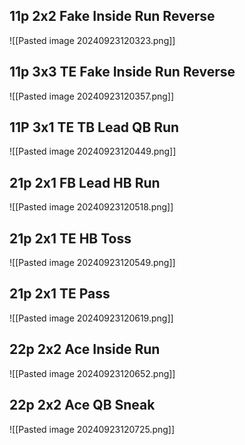 ## 11p 2x2 Fake Inside Run Reverse
![[Pasted image 20240923120323.png]]

## 11p 3x3 TE Fake Inside Run Reverse
![[Pasted image 20240923120357.png]]

## 11P 3x1 TE TB Lead QB Run
![[Pasted image 20240923120449.png]]

## 21p 2x1 FB Lead HB Run
![[Pasted image 20240923120518.png]]

## 21p 2x1 TE HB Toss
![[Pasted image 20240923120549.png]]

## 21p 2x1 TE Pass
![[Pasted image 20240923120619.png]]

## 22p 2x2 Ace Inside Run
![[Pasted image 20240923120652.png]]

## 22p 2x2 Ace QB Sneak
![[Pasted image 20240923120725.png]]

